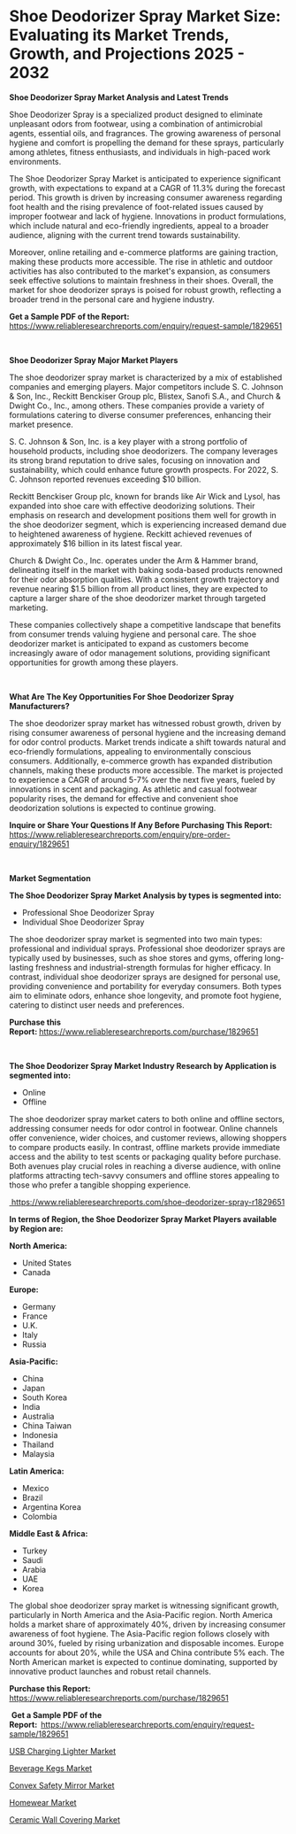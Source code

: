 <p><h1>Shoe Deodorizer Spray Market Size: Evaluating its Market Trends, Growth, and Projections 2025 - 2032</h1></p><p><strong>Shoe Deodorizer Spray Market Analysis and Latest Trends</strong></p>
<p><p>Shoe Deodorizer Spray is a specialized product designed to eliminate unpleasant odors from footwear, using a combination of antimicrobial agents, essential oils, and fragrances. The growing awareness of personal hygiene and comfort is propelling the demand for these sprays, particularly among athletes, fitness enthusiasts, and individuals in high-paced work environments.</p><p>The Shoe Deodorizer Spray Market is anticipated to experience significant growth, with expectations to expand at a CAGR of 11.3% during the forecast period. This growth is driven by increasing consumer awareness regarding foot health and the rising prevalence of foot-related issues caused by improper footwear and lack of hygiene. Innovations in product formulations, which include natural and eco-friendly ingredients, appeal to a broader audience, aligning with the current trend towards sustainability.</p><p>Moreover, online retailing and e-commerce platforms are gaining traction, making these products more accessible. The rise in athletic and outdoor activities has also contributed to the market's expansion, as consumers seek effective solutions to maintain freshness in their shoes. Overall, the market for shoe deodorizer sprays is poised for robust growth, reflecting a broader trend in the personal care and hygiene industry.</p></p>
<p><strong>Get a Sample PDF of the Report:&nbsp;</strong> <a href="https://www.reliableresearchreports.com/enquiry/request-sample/1829651?utm_campaign=10&utm_medium=2&utm_source=Github&utm_content=ia&utm_term=09022025&utm_id=shoe-deodorizer-spray">https://www.reliableresearchreports.com/enquiry/request-sample/1829651</a></p>
<p>&nbsp;</p>
<p><strong>Shoe Deodorizer Spray Major Market Players</strong></p>
<p><p>The shoe deodorizer spray market is characterized by a mix of established companies and emerging players. Major competitors include S. C. Johnson & Son, Inc., Reckitt Benckiser Group plc, Blistex, Sanofi S.A., and Church & Dwight Co., Inc., among others. These companies provide a variety of formulations catering to diverse consumer preferences, enhancing their market presence.</p><p>S. C. Johnson & Son, Inc. is a key player with a strong portfolio of household products, including shoe deodorizers. The company leverages its strong brand reputation to drive sales, focusing on innovation and sustainability, which could enhance future growth prospects. For 2022, S. C. Johnson reported revenues exceeding $10 billion.</p><p>Reckitt Benckiser Group plc, known for brands like Air Wick and Lysol, has expanded into shoe care with effective deodorizing solutions. Their emphasis on research and development positions them well for growth in the shoe deodorizer segment, which is experiencing increased demand due to heightened awareness of hygiene. Reckitt achieved revenues of approximately $16 billion in its latest fiscal year.</p><p>Church & Dwight Co., Inc. operates under the Arm & Hammer brand, delineating itself in the market with baking soda-based products renowned for their odor absorption qualities. With a consistent growth trajectory and revenue nearing $1.5 billion from all product lines, they are expected to capture a larger share of the shoe deodorizer market through targeted marketing.</p><p>These companies collectively shape a competitive landscape that benefits from consumer trends valuing hygiene and personal care. The shoe deodorizer market is anticipated to expand as customers become increasingly aware of odor management solutions, providing significant opportunities for growth among these players.</p></p>
<p>&nbsp;</p>
<p><strong>What Are The Key Opportunities For Shoe Deodorizer Spray Manufacturers?</strong></p>
<p><p>The shoe deodorizer spray market has witnessed robust growth, driven by rising consumer awareness of personal hygiene and the increasing demand for odor control products. Market trends indicate a shift towards natural and eco-friendly formulations, appealing to environmentally conscious consumers. Additionally, e-commerce growth has expanded distribution channels, making these products more accessible. The market is projected to experience a CAGR of around 5-7% over the next five years, fueled by innovations in scent and packaging. As athletic and casual footwear popularity rises, the demand for effective and convenient shoe deodorization solutions is expected to continue growing.</p></p>
<p><strong>Inquire or Share Your Questions If Any Before Purchasing This Report:</strong> <a href="https://www.reliableresearchreports.com/enquiry/pre-order-enquiry/1829651?utm_campaign=10&utm_medium=2&utm_source=Github&utm_content=ia&utm_term=09022025&utm_id=shoe-deodorizer-spray">https://www.reliableresearchreports.com/enquiry/pre-order-enquiry/1829651</a></p>
<p>&nbsp;</p>
<p><strong>Market Segmentation</strong></p>
<p><strong>The Shoe Deodorizer Spray Market Analysis by types is segmented into:</strong></p>
<p><ul><li>Professional Shoe Deodorizer Spray</li><li>Individual Shoe Deodorizer Spray</li></ul></p>
<p><p>The shoe deodorizer spray market is segmented into two main types: professional and individual sprays. Professional shoe deodorizer sprays are typically used by businesses, such as shoe stores and gyms, offering long-lasting freshness and industrial-strength formulas for higher efficacy. In contrast, individual shoe deodorizer sprays are designed for personal use, providing convenience and portability for everyday consumers. Both types aim to eliminate odors, enhance shoe longevity, and promote foot hygiene, catering to distinct user needs and preferences.</p></p>
<p><strong>Purchase this Report:&nbsp;</strong><a href="https://www.reliableresearchreports.com/purchase/1829651?utm_campaign=10&utm_medium=2&utm_source=Github&utm_content=ia&utm_term=09022025&utm_id=shoe-deodorizer-spray">https://www.reliableresearchreports.com/purchase/1829651</a></p>
<p>&nbsp;</p>
<p><strong>The Shoe Deodorizer Spray Market Industry Research by Application is segmented into:</strong></p>
<p><ul><li>Online</li><li>Offline</li></ul></p>
<p><p>The shoe deodorizer spray market caters to both online and offline sectors, addressing consumer needs for odor control in footwear. Online channels offer convenience, wider choices, and customer reviews, allowing shoppers to compare products easily. In contrast, offline markets provide immediate access and the ability to test scents or packaging quality before purchase. Both avenues play crucial roles in reaching a diverse audience, with online platforms attracting tech-savvy consumers and offline stores appealing to those who prefer a tangible shopping experience.</p></p>
<p><a href="https://www.reliableresearchreports.com/shoe-deodorizer-spray-r1829651?utm_campaign=10&utm_medium=2&utm_source=Github&utm_content=ia&utm_term=09022025&utm_id=shoe-deodorizer-spray">&nbsp;https://www.reliableresearchreports.com/shoe-deodorizer-spray-r1829651</a></p>
<p><strong>In terms of Region, the Shoe Deodorizer Spray Market Players available by Region are:</strong></p>
<p>
    <p> <strong> North America: </strong>
        <ul>
            <li>United States</li>
            <li>Canada</li>
        </ul>
        </p> 
    <p> <strong> Europe: </strong>
        <ul>
            <li>Germany</li>
            <li>France</li>
            <li>U.K.</li>
            <li>Italy</li>
            <li>Russia</li>
        </ul>
        </p> 
    <p> <strong> Asia-Pacific: </strong>
        <ul>
            <li>China</li>
            <li>Japan</li>
            <li>South Korea</li>
            <li>India</li>
            <li>Australia</li>
            <li>China Taiwan</li>
            <li>Indonesia</li>
            <li>Thailand</li>
            <li>Malaysia</li>
        </ul>
        </p> 
    <p> <strong> Latin America: </strong>
        <ul>
            <li>Mexico</li>
            <li>Brazil</li>
            <li>Argentina Korea</li>
            <li>Colombia</li>
        </ul>
        </p> 
    <p> <strong> Middle East & Africa: </strong>
        <ul>
            <li>Turkey</li>
            <li>Saudi</li>
            <li>Arabia</li>
            <li>UAE</li>
            <li>Korea</li>
        </ul>
    </p>
    </p>
<p><p>The global shoe deodorizer spray market is witnessing significant growth, particularly in North America and the Asia-Pacific region. North America holds a market share of approximately 40%, driven by increasing consumer awareness of foot hygiene. The Asia-Pacific region follows closely with around 30%, fueled by rising urbanization and disposable incomes. Europe accounts for about 20%, while the USA and China contribute 5% each. The North American market is expected to continue dominating, supported by innovative product launches and robust retail channels.</p></p>
<p><strong>Purchase this Report: </strong><a href="https://www.reliableresearchreports.com/purchase/1829651?utm_campaign=10&utm_medium=2&utm_source=Github&utm_content=ia&utm_term=09022025&utm_id=shoe-deodorizer-spray">https://www.reliableresearchreports.com/purchase/1829651</a></p>
<p>&nbsp;<strong>Get a Sample PDF of the Report:&nbsp;&nbsp;</strong><a href="https://www.reliableresearchreports.com/enquiry/request-sample/1829651?utm_campaign=10&utm_medium=2&utm_source=Github&utm_content=ia&utm_term=09022025&utm_id=shoe-deodorizer-spray">https://www.reliableresearchreports.com/enquiry/request-sample/1829651</a></p>
<p><strong></strong></p>
<p><p><a href="https://github.com/savannabyun726/Market-Research-Report-List-1/blob/main/usb-charging-lighter-market.md?utm_campaign=10&utm_medium=2&utm_source=Github&utm_content=ia&utm_term=09022025&utm_id=shoe-deodorizer-spray">USB Charging Lighter Market</a></p><p><a href="https://github.com/iwciasylvya/Market-Research-Report-List-1/blob/main/beverage-kegs-market.md?utm_campaign=10&utm_medium=2&utm_source=Github&utm_content=ia&utm_term=09022025&utm_id=shoe-deodorizer-spray">Beverage Kegs Market</a></p><p><a href="https://github.com/vilolakoreni/Market-Research-Report-List-1/blob/main/convex-safety-mirror-market.md?utm_campaign=10&utm_medium=2&utm_source=Github&utm_content=ia&utm_term=09022025&utm_id=shoe-deodorizer-spray">Convex Safety Mirror Market</a></p><p><a href="https://github.com/organophelia8282/Market-Research-Report-List-1/blob/main/homewear-market.md?utm_campaign=10&utm_medium=2&utm_source=Github&utm_content=ia&utm_term=09022025&utm_id=shoe-deodorizer-spray">Homewear Market</a></p><p><a href="https://github.com/buqjavesora/Market-Research-Report-List-1/blob/main/ceramic-wall-covering-market.md?utm_campaign=10&utm_medium=2&utm_source=Github&utm_content=ia&utm_term=09022025&utm_id=shoe-deodorizer-spray">Ceramic Wall Covering Market</a></p></p>